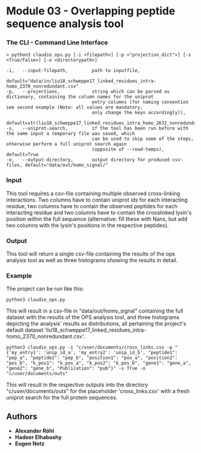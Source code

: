 # Module 03 - Overlapping peptide sequence analysis tool

### The CLI - Command Line Interface
```
> python3 claudio_ops.py [-i <filepath>] [-p <"projection_dict">] [-s <True/False>] [-o <directorypath>] 

-i,   --input-filepath,         path to inputfile,
                                default="data/in/liu18_schweppe17_linked_residues_intra-homo_2370_nonredundant.csv"
-p,   --projections,            string which can be parsed as dictionary, containing the column names for the uniprot 
                                entry columns (for naming convention see second example (Note: all values are mandatory,
                                only change the keys accordingly)),
                                default=str(liu18_schweppe17_linked_residues_intra_homo_2672_nonredundant)
-s,   --uniprot-search,         if the tool has been run before with the same input a temporary file was saved, which
                                can be used to skip some of the steps, otherwise perform a full uniprot search again
                                (opposite of --read-temps), default=True
-o,   --output-directory,       output directory for produced csv-files, default="data/out/homo_signal/"
```

### Input
This tool requires a csv-file containing multiple observed cross-linking interactions. Two columns have to contain 
uniprot ids for each interacting residue, two columns have to contain the observed peptides for each interacting residue
and two columns have to contain the crosslinked lysin's position within the full sequence (alternative: fill these with
Nans, but add two columns with the lysin's positions in the respective peptides).

### Output
This tool will return a single csv-file containing the results of the ops analysis tool as well as three histograms
showing the results in detail.

### Example
The project can be run like this:
```
python3 claudio_ops.py
```
This will result in a csv-file in "data/out/homo_signal" containing the full dataset with the results of the OPS 
analysis tool, and three histograms depicting the analysis' results as distributions, all pertaining the project's 
default dataset 'liu18_schweppe17_linked_residues_intra-homo_2370_nonredundant.csv'.
```
python3 claudio_ops.py -i "c/user/documents/cross_links.csv -p "{'my_entry1': 'unip_id_a', 'my_entry2': 'unip_id_b', "peptide1": "pep_a", "peptide2": "pep_b", "position1": "pos_a", "position2": "pos_b", "k_pos1": "k_pos_a", "k_pos2": "k_pos_b", "gene1": "gene_a", "gene2": "gene_b", "Publication": "pub"}" -s True -o "c/user/documents/outs"
```
This will result in the respective outputs into the directory "c/user/documents/outs" for the placeholder 
'cross_links.csv' with a fresh uniprot search for the full protein sequences.

## Authors
* **Alexander Röhl**
* **Hadeer Elhabashy**
* **Eugen Netz**
